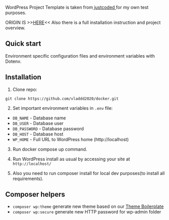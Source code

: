 WordPress Project Template is taken from[ justcoded ](https://github.com/justcoded/wordpress-starter) for my own test purposes.

ORIGIN IS >>[HERE](https://github.com/justcoded/wordpress-starter)<<
Also there is a full installation instruction and project overview.


## Quick start

Environment specific configuration files and environment variables with Dotenv.

## Installation

1. Clone repo:

  `git clone https://github.com/vladdd2020/docker.git`

2. Set important environment variables in `.env`  file:
  * `DB_NAME` - Database name
  * `DB_USER` - Database user
  * `DB_PASSWORD` - Database password
  * `DB_HOST` - Database host
  * `WP_HOME` - Full URL to WordPress home (http://localhost)

3. Run docker compose up command.

4. Run WordPress install as usual by accessing your site at `http://localhost/`

5. Also you need to run composer install for local dev purposes(to install all requirements).


## Composer helpers

* `composer wp:theme` generate new theme based on our [Theme Boilerplate](https://github.com/justcoded/wordpress-theme-boilerplate)
* `composer wp:secure` generate new HTTP password for wp-admin folder
